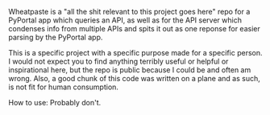 Wheatpaste is a "all the shit relevant to this project goes here" repo for a PyPortal app which queries an API, as well as for the API server which condenses info from multiple APIs and spits it out as one reponse for easier parsing by the PyPortal app.

This is a specific project with a specific purpose made for a specific person. I would not expect you to find anything terribly useful or helpful or inspirational here, but the repo is public because I could be and often am wrong. Also, a good chunk of this code was written on a plane and as such, is not fit for human consumption.

How to use:
Probably don't.
